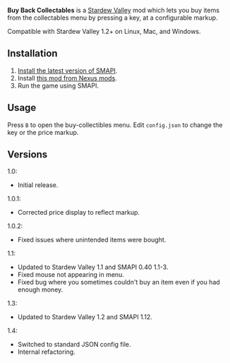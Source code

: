 **Buy Back Collectables** is a [Stardew Valley](http://stardewvalley.net/) mod which lets you buy
items from the collectables menu by pressing a key, at a configurable markup.

Compatible with Stardew Valley 1.2+ on Linux, Mac, and Windows.

## Installation
1. [Install the latest version of SMAPI](https://github.com/Pathoschild/SMAPI/releases).
2. Install [this mod from Nexus mods](http://www.nexusmods.com/stardewvalley/mods/507).
3. Run the game using SMAPI.

## Usage
Press `B` to open the buy-collectibles menu. Edit `config.json` to change the key or the price
markup.

## Versions
1.0:
* Initial release.

1.0.1:
* Corrected price display to reflect markup.

1.0.2:
* Fixed issues where unintended items were bought.

1.1:
* Updated to Stardew Valley 1.1 and SMAPI 0.40 1.1-3.
* Fixed mouse not appearing in menu.
* Fixed bug where you sometimes couldn't buy an item even if you had enough money.

1.3:
* Updated to Stardew Valley 1.2 and SMAPI 1.12.

1.4:
* Switched to standard JSON config file.
* Internal refactoring.
